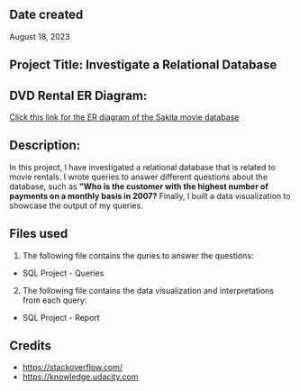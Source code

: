 ## Date created
August 18, 2023

## Project Title: Investigate a Relational Database

## DVD Rental ER Diagram:
[Click this link for the ER diagram of the Sakila movie database](https://github.com/MohammadAbdullahA/Programming-for-Data-Science-with-Python-/blob/master/SQL%20Project/dvd-rental-erd-2%20PDF.pdf)

## Description:
In this project, I have investigated a relational database that is related to movie rentals. I wrote queries to answer different questions about the database, such as **"Who is the customer with the highest number of payments on a monthly basis in 2007?** Finally, I built a data visualization to showcase the output of my queries.


## Files used
1. The following file contains the quries to answer the questions:
- SQL Project - Queries
2. The following file contains the data visualization and interpretations from each query:
- SQL Project - Report

## Credits
- https://stackoverflow.com/ 
- https://knowledge.udacity.com 
